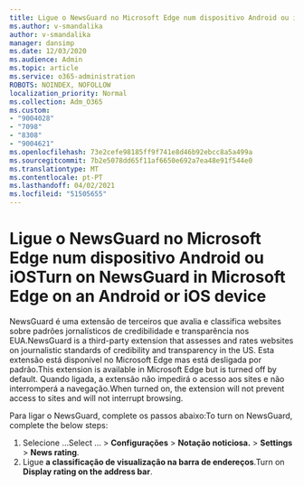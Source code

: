 ```yaml
---
title: Ligue o NewsGuard no Microsoft Edge num dispositivo Android ou iOS
ms.author: v-smandalika
author: v-smandalika
manager: dansimp
ms.date: 12/03/2020
ms.audience: Admin
ms.topic: article
ms.service: o365-administration
ROBOTS: NOINDEX, NOFOLLOW
localization_priority: Normal
ms.collection: Adm_O365
ms.custom:
- "9004028"
- "7098"
- "8308"
- "9004621"
ms.openlocfilehash: 73e2cefe98185ff9f741e8d46b92ebcc8a5a499a
ms.sourcegitcommit: 7b2e5078dd65f11af6650e692a7ea48e91f544e0
ms.translationtype: MT
ms.contentlocale: pt-PT
ms.lasthandoff: 04/02/2021
ms.locfileid: "51505655"
---
```

# <a name="turn-on-newsguard-in-microsoft-edge-on-an-android-or-ios-device"></a><span data-ttu-id="c291b-102">Ligue o NewsGuard no Microsoft Edge num dispositivo Android ou iOS</span><span class="sxs-lookup"><span data-stu-id="c291b-102">Turn on NewsGuard in Microsoft Edge on an Android or iOS device</span></span>

<span data-ttu-id="c291b-103">NewsGuard é uma extensão de terceiros que avalia e classifica websites sobre padrões jornalísticos de credibilidade e transparência nos EUA.</span><span class="sxs-lookup"><span data-stu-id="c291b-103">NewsGuard is a third-party extension that assesses and rates websites on journalistic standards of credibility and transparency in the US.</span></span> <span data-ttu-id="c291b-104">Esta extensão está disponível no Microsoft Edge mas está desligada por padrão.</span><span class="sxs-lookup"><span data-stu-id="c291b-104">This extension is available in Microsoft Edge but is turned off by default.</span></span> <span data-ttu-id="c291b-105">Quando ligada, a extensão não impedirá o acesso aos sites e não interromperá a navegação.</span><span class="sxs-lookup"><span data-stu-id="c291b-105">When turned on, the extension will not prevent access to sites and will not interrupt browsing.</span></span>

<span data-ttu-id="c291b-106">Para ligar o NewsGuard, complete os passos abaixo:</span><span class="sxs-lookup"><span data-stu-id="c291b-106">To turn on NewsGuard, complete the below steps:</span></span>
1. <span data-ttu-id="c291b-107">Selecione ...</span><span class="sxs-lookup"><span data-stu-id="c291b-107">Select …</span></span><span data-ttu-id="c291b-108"> > **Configurações**  >  **Notação noticiosa.**</span><span class="sxs-lookup"><span data-stu-id="c291b-108"> > **Settings** > **News rating**.</span></span>
2. <span data-ttu-id="c291b-109">Ligue **a classificação de visualização na barra de endereços**.</span><span class="sxs-lookup"><span data-stu-id="c291b-109">Turn on **Display rating on the address bar**.</span></span>